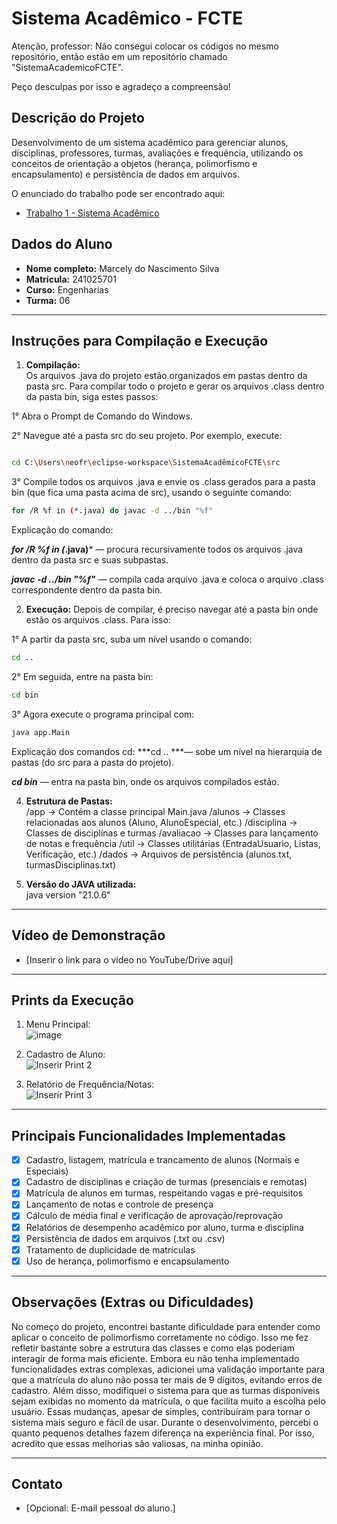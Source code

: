 # Sistema Acadêmico - FCTE
Atenção, professor:
Não consegui colocar os códigos no mesmo repositório, então estão em um repositório chamado "SistemaAcademicoFCTE".

Peço desculpas por isso e agradeço a compreensão!

## Descrição do Projeto

Desenvolvimento de um sistema acadêmico para gerenciar alunos, disciplinas, professores, turmas, avaliações e frequência, utilizando os conceitos de orientação a objetos (herança, polimorfismo e encapsulamento) e persistência de dados em arquivos.

O enunciado do trabalho pode ser encontrado aqui:
- [Trabalho 1 - Sistema Acadêmico](https://github.com/lboaventura25/OO-T06_2025.1_UnB_FCTE/blob/main/trabalhos/ep1/README.md)

## Dados do Aluno

- **Nome completo:** Marcely do Nascimento Silva
- **Matrícula:** 241025701
- **Curso:** Engenharias
- **Turma:** 06

---

## Instruções para Compilação e Execução

1. **Compilação:**  
  Os arquivos .java do projeto estão organizados em pastas dentro da pasta src. Para compilar todo o projeto e gerar os arquivos .class dentro da pasta bin, siga estes passos:

  1° Abra o Prompt de Comando do Windows.

  2° Navegue até a pasta src do seu projeto. Por exemplo, execute:

   ````bash

cd C:\Users\neofr\eclipse-workspace\SistemaAcadêmicoFCTE\src
`````
3° Compile todos os arquivos .java e envie os .class gerados para a pasta bin (que fica uma pasta acima de src), usando o seguinte comando:

````bash
for /R %f in (*.java) do javac -d ../bin "%f"
````
Explicação do comando:

***for /R %f in (*.java)*** — procura recursivamente todos os arquivos .java dentro da pasta src e suas subpastas.

***javac -d ../bin "%f"*** — compila cada arquivo .java e coloca o arquivo .class correspondente dentro da pasta bin.

2. **Execução:**
   Depois de compilar, é preciso navegar até a pasta bin onde estão os arquivos .class. Para isso:

1° A partir da pasta src, suba um nível usando o comando:

````bash
cd ..
````
2° Em seguida, entre na pasta bin:

````bash
cd bin
````
3° Agora execute o programa principal com:

````bash
java app.Main
````
Explicação dos comandos cd:
***cd .. ***— sobe um nível na hierarquia de pastas (do src para a pasta do projeto).

***cd bin*** — entra na pasta bin, onde os arquivos compilados estão.
   

4. **Estrutura de Pastas:**  
   /app          -> Contém a classe principal Main.java
   /alunos       -> Classes relacionadas aos alunos (Aluno, AlunoEspecial,  etc.)
   /disciplina   -> Classes de disciplinas e turmas
   /avaliacao    -> Classes para lançamento de notas e frequência
   /util         -> Classes utilitárias (EntradaUsuario, Listas, Verificação, etc.)
   /dados        -> Arquivos de persistência (alunos.txt, turmasDisciplinas.txt)

3. **Versão do JAVA utilizada:**  
   java version "21.0.6"

---

## Vídeo de Demonstração

- [Inserir o link para o vídeo no YouTube/Drive aqui]

---

## Prints da Execução

1. Menu Principal:  
 ![image](https://github.com/user-attachments/assets/f176b809-41fa-4969-9196-14850aa5b80d)



2. Cadastro de Aluno:  
   ![Inserir Print 2](caminho/do/print2.png)

3. Relatório de Frequência/Notas:  
   ![Inserir Print 3](caminho/do/print3.png)

---

## Principais Funcionalidades Implementadas

- [x] Cadastro, listagem, matrícula e trancamento de alunos (Normais e Especiais)
- [x] Cadastro de disciplinas e criação de turmas (presenciais e remotas)
- [x] Matrícula de alunos em turmas, respeitando vagas e pré-requisitos
- [x] Lançamento de notas e controle de presença
- [x] Cálculo de média final e verificação de aprovação/reprovação
- [x] Relatórios de desempenho acadêmico por aluno, turma e disciplina
- [x] Persistência de dados em arquivos (.txt ou .csv)
- [x] Tratamento de duplicidade de matrículas
- [x] Uso de herança, polimorfismo e encapsulamento

---

## Observações (Extras ou Dificuldades)

 No começo do projeto, encontrei bastante dificuldade para entender como aplicar o conceito de polimorfismo corretamente no código. Isso me fez refletir bastante sobre a estrutura das classes e como elas poderiam interagir de forma mais eficiente. Embora eu não tenha implementado funcionalidades extras complexas, adicionei uma validação importante para que a matrícula do aluno não possa ter mais de 9 dígitos, evitando erros de cadastro. Além disso, modifiquei o sistema para que as turmas disponíveis sejam exibidas no momento da matrícula, o que facilita muito a escolha pelo usuário. Essas mudanças, apesar de simples, contribuíram para tornar o sistema mais seguro e fácil de usar. Durante o desenvolvimento, percebi o quanto pequenos detalhes fazem diferença na experiência final. Por isso, acredito que essas melhorias são valiosas, na minha opinião.

---

## Contato

- [Opcional: E-mail pessoal do aluno.]

